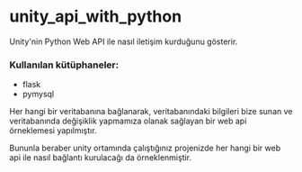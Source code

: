 # unity_api_with_python
Unity'nin Python Web API ile nasıl iletişim kurduğunu gösterir.

### Kullanılan kütüphaneler:
- flask
- pymysql




Her hangi bir veritabanına bağlanarak, veritabanındaki bilgileri bize sunan ve veritabanında değişiklik yapmamıza olanak sağlayan bir web api örneklemesi yapılmıştır.

Bununla beraber unity ortamında çalıştığınız projenizde her hangi bir web api ile nasıl bağlantı kurulacağı da örneklenmiştir.


